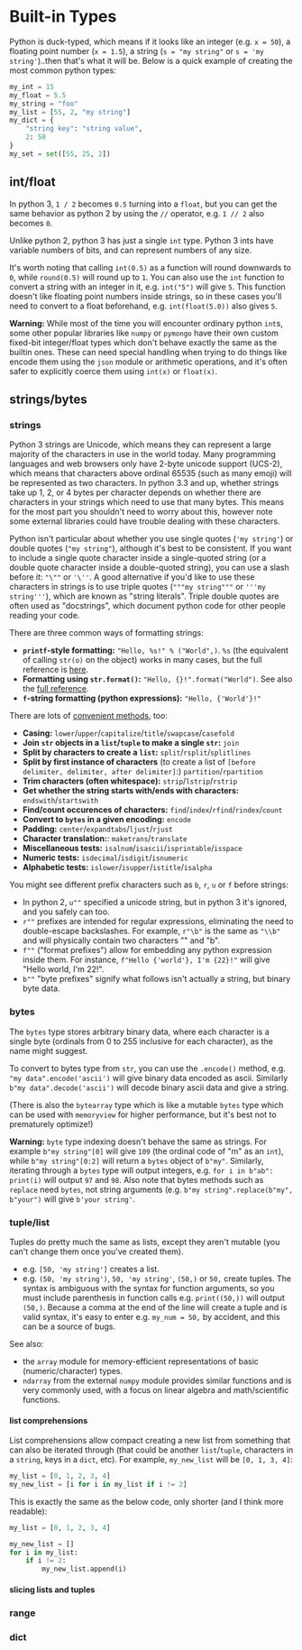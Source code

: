 # Built-in Types

Python is duck-typed, which means if it looks like an integer (e.g. `x = 50`), a floating point number (`x = 1.5`), a string (`s = "my string"` or `s = 'my string'`)..then that's what it will be. Below is a quick example of creating the most common python types:

```python
my_int = 15
my_float = 5.5
my_string = "foo"
my_list = [55, 2, "my string"]
my_dict = {
    "string key": "string value", 
    2: 50
}
my_set = set([55, 25, 2])
```

## int/float

In python 3, `1 / 2` becomes `0.5` turning into a `float`, but you can get the same behavior as python 2 by using the `//` operator, e.g. `1 // 2` also becomes `0`.

Unlike python 2, python 3 has just a single `int` type. Python 3 ints have variable numbers of bits, and can represent numbers of any size. 

It's worth noting that calling `int(0.5)` as a function will round downwards to `0`, while `round(0.5)` will round up to `1`. You can also use the `int` function to convert a string with an integer in it, e.g. `int("5")` will give `5`. This function doesn't like floating point numbers inside strings, so in these cases you'll need to convert to a float beforehand, e.g. `int(float(5.0))` also gives `5`.

<b>Warning:</b> While most of the time you will encounter ordinary python `int`s, some other popular libraries like `numpy` or `pymongo` have their own custom fixed-bit integer/float types which don't behave exactly the same as the builtin ones. These can need special handling when trying to do things like encode them using the `json` module or arithmetic operations, and it's often safer to explicitly coerce them using `int(x)` or `float(x)`. 

## strings/bytes

### strings

Python 3 strings are Unicode, which means they can represent a large majority of the characters in use in the world today. Many programming languages and web browsers only have 2-byte unicode support (UCS-2), which means that characters above ordinal 65535 (such as many emoji) will be represented as two characters. In python 3.3 and up, whether strings take up 1, 2, or 4 bytes per character depends on whether there are characters in your strings which need to use that many bytes. This means for the most part you shouldn't need to worry about this, however note some external libraries could have trouble dealing with these characters.

Python isn't particular about whether you use single quotes (`'my string'`) or double quotes (`"my string"`), although it's best to be consistent. If you want to include a single quote character inside a single-quoted string (or a double quote character inside a double-quoted string), you can use a slash before it: `"\""` or `'\''`. A good alternative if you'd like to use these characters in strings is to use triple quotes (`"""my string"""` or `'''my string'''`), which are known as "string literals". Triple double quotes are often used as "docstrings", which document python code for other people reading your code.

There are three common ways of formatting strings:

* <b>`printf`-style formatting:</b> `"Hello, %s!" % ("World",)`. `%s` (the equivalent of calling `str(o)` on the object) works in many cases, but the full reference is [here](https://docs.python.org/3/library/stdtypes.html#printf-style-string-formatting).
* <b>Formatting using `str.format()`:</b> `"Hello, {}!".format("World")`. See also the [full reference](https://docs.python.org/3/library/stdtypes.html#str.format).
* <b>`f`-string formatting (python expressions):</b> `"Hello, {'World'}!"`

There are lots of [convenient methods](https://docs.python.org/3/library/stdtypes.html#string-methods), too:

* <b>Casing:</b> `lower`/`upper`/`capitalize`/`title`/`swapcase`/`casefold`
* <b>Join `str` objects in a `list`/`tuple` to make a single `str`:</b> `join`
* <b>Split by characters to create a `list`:</b> `split`/`rsplit`/`splitlines`
* <b>Split by first instance of characters</b> (to create a list of `[before delimiter, delimiter, after delimiter]`:) `partition`/`rpartition`
* <b>Trim characters (often whitespace):</b> `strip`/`lstrip`/`rstrip`
* <b>Get whether the string starts with/ends with characters:</b> `endswith`/`startswith`
* <b>Find/count occurences of characters:</b> `find`/`index`/`rfind`/`rindex`/`count`
* <b>Convert to `bytes` in a given encoding:</b> `encode`
* <b>Padding:</b> `center`/`expandtabs`/`ljust`/`rjust`
* <b>Character translation:</b>: `maketrans`/`translate`
* <b>Miscellaneous tests:</b> `isalnum`/`isascii`/`isprintable`/`isspace`
* <b>Numeric tests:</b> `isdecimal`/`isdigit`/`isnumeric`
* <b>Alphabetic tests:</b> `islower`/`isupper`/`istitle`/`isalpha`

You might see different prefix characters such as `b`, `r`, `u` or `f` before strings:

* In python 2, `u""` specified a unicode string, but in python 3 it's ignored, and you safely can too.
* `r""` prefixes are intended for regular expressions, eliminating the need to double-escape backslashes. For example, `r"\b"` is the same as `"\\b"` and will physically contain two characters "\" and "b". 
* `f""` ("format prefixes") allow for embedding any python expression inside them. For instance, `f"Hello {'world'}, I'm {22}!"` will give "Hello world, I'm 22!".
* `b""` "byte prefixes" signify what follows isn't actually a string, but binary byte data. 

### bytes

The `bytes` type stores arbitrary binary data, where each character is a single byte (ordinals from 0 to 255 inclusive for each character), as the name might suggest.

To convert to bytes type from `str`, you can use the `.encode()` method, e.g. `"my data".encode('ascii')` will give binary data encoded as ascii. Similarly `b"my data".decode('ascii')` will decode binary ascii data and give a string. 

(There is also the `bytearray` type which is like a mutable `bytes` type which can be used with `memoryview` for higher performance, but it's best not to prematurely optimize!) 

<b>Warning:</b> `byte` type indexing doesn't behave the same as strings. For example `b"my string"[0]` will give `109` (the ordinal code of "m" as an `int`), while `b"my string"[0:2]` will return a `bytes` object of `b"my"`. Similarly, iterating through a `bytes` type will output integers, e.g. `for i in b"ab": print(i)` will output `97` and `98`. Also note that bytes methods such as `replace` need `bytes`, not string arguments (e.g. `b"my string".replace(b"my", b"your")` will give `b'your string'`.

### tuple/list

Tuples do pretty much the same as lists, except they aren't mutable (you can't change them once you've created them). 

* e.g. `[50, 'my string']` creates a list.
* e.g. `(50, 'my string')`, `50, 'my string'`, `(50,)` or `50,` create tuples. The syntax is ambiguous with the syntax for function arguments, so you must include parenthesis in function calls e.g. `print((50,))` will output `(50,)`. Because a comma at the end of the line will create a tuple and is valid syntax, it's easy to enter e.g. `my_num = 50,` by accident, and this can be a source of bugs.

See also:

* the `array` module for memory-efficient representations of basic (numeric/character) types.
* `ndarray` from the external `numpy` module provides similar functions and is very commonly used, with a focus on linear algebra and math/scientific functions. 

#### list comprehensions

List comprehensions allow compact creating a new list from something that can also be iterated through (that could be another `list`/`tuple`, characters in a `string`, keys in a `dict`, etc). For example, `my_new_list` will be `[0, 1, 3, 4]`:


```python
my_list = [0, 1, 2, 3, 4]
my_new_list = [i for i in my_list if i != 2]
```

This is exactly the same as the below code, only shorter (and I think more readable):

```python
my_list = [0, 1, 2, 3, 4]

my_new_list = []
for i in my_list:
    if i != 2:
        my_new_list.append(i)
```

#### slicing lists and tuples

### range

### dict

### 
